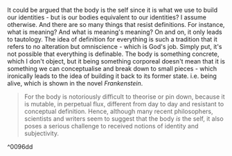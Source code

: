It could be argued that the body is the self since it is what we use to build our identities - but is our bodies equivalent to our identities? I assume otherwise.
And there are so many things that resist definitions. For instance, what is meaning? And what is meaning's meaning? On and on, it only leads to tautology. The idea of definition for everything is such a tradition that it refers to no alteration but omniscience - which is God's job.
Simply put, it's not possible that everything is definable. The body is something concrete, which I don't object, but it being something corporeal doesn't mean that it is something we can conceptualise and break down to small pieces - which ironically leads to the idea of building it back to its former state. i.e. being alive, which is shown in the novel _Frankenstein_.

> For the body is notoriously difficult to theorise or pin down, because it is mutable, in perpetual flux, different from day to day and resistant to conceptual definition. Hence, although many recent philosophers, scientists and writers seem to suggest that the body _is_ the self, it also poses a serious challenge to received notions of identity and subjectivity.

^0096dd
